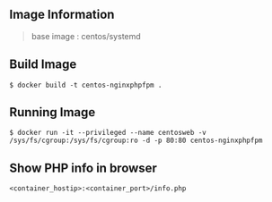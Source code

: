 ## Image Information

> base image : centos/systemd

## Build Image

``` $ docker build -t centos-nginxphpfpm . ```

## Running Image

``` $ docker run -it --privileged --name centosweb -v /sys/fs/cgroup:/sys/fs/cgroup:ro -d -p 80:80 centos-nginxphpfpm ```

## Show PHP info in browser

``` <container_hostip>:<container_port>/info.php ```
